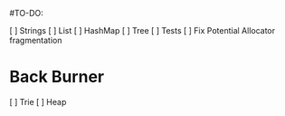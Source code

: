 #TO-DO:

[ ] Strings
[ ] List
[ ] HashMap
[ ] Tree
[ ] Tests
[ ] Fix Potential Allocator fragmentation

# Back Burner
[ ] Trie
[ ] Heap

